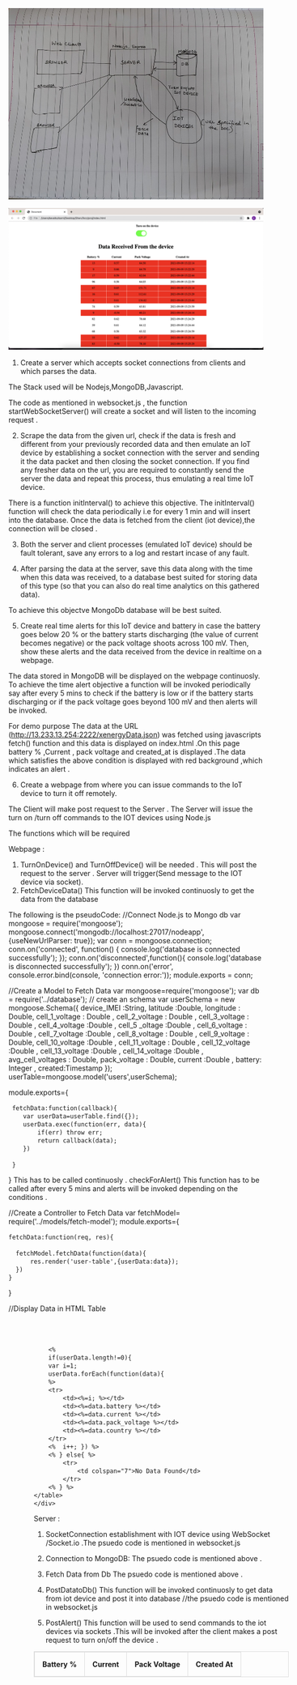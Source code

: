 ![alt text](https://github.com/kewal123/SheruTezzSubmission/blob/main/20210909_171654-2.jpg)

![alt text](https://github.com/kewal123/SheruTezzSubmission/blob/main/Screenshot%202021-09-09%20at%207.33.25.png)




1. Create a server which accepts socket connections from clients and which parses the
data.

The Stack used will be Nodejs,MongoDB,Javascript.

The code as mentioned in websocket.js , the function startWebSocketServer() 
will create a socket and will listen to the incoming request .

2. Scrape the data from the given url, check if the data is fresh and different from your
previously recorded data and then emulate an IoT device by establishing a socket
connection with the server and sending it the data packet and then closing the socket
connection. If you find any fresher data on the url, you are required to constantly
send the server the data and repeat this process, thus emulating a real time IoT
device.

There is a  function initInterval() to achieve this objective.
The initInterval() function will check the data periodically i.e for every 1 min and will insert into the database.
Once the data is fetched from the client (iot device),the connection will be closed .


3. Both the server and client processes (emulated IoT device) should be fault tolerant,
save any errors to a log and restart incase of any fault.


4. After parsing the data at the server, save this data along with the time when this data
was received, to a database best suited for storing data of this type (so that you can
also do real time analytics on this gathered data).

To achieve this objectve MongoDb database will be best suited.



5. Create real time alerts for this IoT device and battery in case the battery goes below
20 % or the battery starts discharging (the value of current becomes negative) or the
pack voltage shoots across 100 mV. Then, show these alerts and the data received
from the device in realtime on a webpage.

The data stored in MongoDB will be displayed on the webpage continuosly.
To achieve the time alert objective a function will be invoked periodically say after every 5 mins to check if the battery is low or if the battery starts discharging or if the pack voltage goes beyond 100 mV and then alerts will be invoked.

For demo purpose 
The data at the URL (http://13.233.13.254:2222/xenergyData.json) was fetched using javascripts fetch() function and this data is displayed on index.html .On this page battery % ,Current , pack voltage and created_at is displayed .The data which satisfies the above condition is displayed with red background ,which indicates an alert .




6. Create a webpage from where you can issue commands to the IoT device to turn it
off remotely.

The Client will make post request to the Server .
The Server will issue the turn on /turn off commands to the IOT devices using Node.js






The functions which will be required 


Webpage :
1. TurnOnDevice() and TurnOffDevice() will be needed .
This will post the request to the server .
Server will trigger(Send message to the IOT device via socket).
2. FetchDeviceData()
This function will be invoked continuosly to get the data from the database

The following is the pseudoCode:
//Connect Node.js to Mongo db
var mongoose = require('mongoose');
mongoose.connect('mongodb://localhost:27017/nodeapp', {useNewUrlParser: true});
var conn = mongoose.connection;
conn.on('connected', function() {
    console.log('database is connected successfully');
});
conn.on('disconnected',function(){
    console.log('database is disconnected successfully');
})
conn.on('error', console.error.bind(console, 'connection error:'));
module.exports = conn;


//Create a Model to Fetch Data
var mongoose=require('mongoose');
var db = require('../database');
// create an schema
var userSchema = new mongoose.Schema({
            device_IMEI :String,
            latitude :Double,
            longitude : Double,
            cell_1_voltage : Double ,
 cell_2_voltage : Double ,
cell_3_voltage  : Double ,
 cell_4_voltage :Double ,
cell_5 _oltage  :Double ,
cell_6_voltage  : Double ,
cell_7_voltage  :Double ,
 cell_8_voltage  : Double ,
 cell_9_voltage  : Double, 
cell_10_voltage  :Double ,
 cell_11_voltage  : Double ,
 cell_12_voltage  :Double ,
cell_13_voltage  :Double ,
cell_14_voltage  :Double ,
 avg_cell_voltages  : Double, 
pack_voltage : Double,
 current :Double ,
  battery: Integer ,
   created:Timestamp
           });
userTable=mongoose.model('users',userSchema);
        
module.exports={
     
     fetchData:function(callback){
        var userData=userTable.find({});
        userData.exec(function(err, data){
            if(err) throw err;
            return callback(data);
        })
        
     }
}
This has to be called continuosly .
checkForAlert() This function has to be called after every 5 mins and alerts will be invoked depending on the conditions .


//Create a Controller to Fetch Data
var fetchModel= require('../models/fetch-model');
module.exports={
 
    fetchData:function(req, res){
      
      fetchModel.fetchData(function(data){
          res.render('user-table',{userData:data});
      })
    }
}

//Display Data in HTML Table
<!DOCTYPE html>
<html lang="en">
<head>
  <title></title>
  <meta charset="utf-8">
  <meta name="viewport" content="width=device-width, initial-scale=1">
 <style type="text/css">
     table, td, th {  
     border: 1px solid #ddd;
     text-align: left;
   }
   
   table {
     border-collapse: collapse;
     width: 50%;
    
   }
   .table-data{
       position: relative;
     left:50px;
     top:50px;
   }
   th, td {
     padding: 15px;
   }
 </style>
</head>
<body>
<!--====form section start====-->
    <div class="table-data">
    <table border="1" >
        <tr>
           <th>Battery %</th>
          <th>Current</th>
          <th>Pack Voltage</th>
          <th>Created At</th>
        </tr>
        
        <%
        if(userData.length!=0){
        var i=1;
        userData.forEach(function(data){
        %>
        <tr>
            <td><%=i; %></td>
            <td><%=data.battery %></td>
            <td><%=data.current %></td>
            <td><%=data.pack_voltage %></td>
            <td><%=data.country %></td>
        </tr>
        <%  i++; }) %>
        <% } else{ %>
            <tr>
                <td colspan="7">No Data Found</td>
            </tr>
        <% } %>
    </table>
    </div>
</body>
</html>



Server :
1. SocketConnection establishment with IOT device using WebSocket /Socket.io .The psuedo code is mentioned in websocket.js

2. Connection to MongoDB:
The psuedo code is mentioned above .

3. Fetch Data from Db
The psuedo code is mentioned above .

4. PostDatatoDb()
This function will be invoked continuosly to get data from iot device and post it into database 
//the psuedo code is mentioned in websocket.js

5. PostAlert()
This function will be used to send commands to the iot devices via sockets .This will be invoked after the client makes a post request to turn on/off the device .

